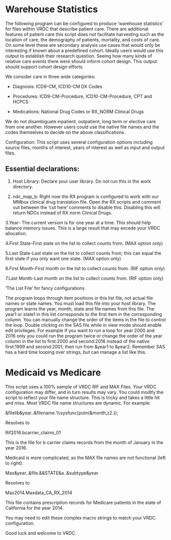 # Warehouse Statistics 

The following program can be configured to produce ‘warehouse statistics’ for files within VRDC that describe patient care. There are additional features of patient care this script does not facilitate harvesting such as the location of care, the demography of patients, mortality, and costs of care. On some level these are secondary analysis use cases that would only be interesting if known about a predefined cohort.  Ideally users would use this output to establish their research question. Seeing how many kinds of relative care events there were should inform cohort design. This output should support cohort design efforts. 

We consider care in three wide categories:  

- Diagnosis: ICD9-CM, ICD10-CM DX Codes 

- Procedures: ICD9-CM-Procedure, ICD10-CM-Procedure, CPT and HCPCS 

- Medications: National Drug Codes or RX_NORM Clinical Drugs 

We do not disambiguate inpatient, outpatient, long term or elective care from one another. However users could use the native file names and the codes themselves to decide on the above classifications.  

Configuration: This script uses several configuration options including source files, months of interest, years of interest as well as input and output files.  

## Essential declarations: 

1. Host Library: Declare your user library. Do not run this in the work directory.  

2. ndc_map_b: Right now the RX program is configured to work with our MMbox clinical drug translation file. Open the RX scripts and comment out between the ‘cut here’ comments to disable this. Disabling this will return NDCs instead of RX norm Clinical Drugs. 

3.Year- The current version is for one year at a time. This should help balance memory issues. This is a large result that may excede your VRDC allocation. 

4.First State-First state on the list to collect counts from. (MAX option only) 

5.Last State-Last state on the list to collect counts from; this can equal the first state if you only want one state. (MAX option only) 

6.First Month-First month on the list to collect counts from. (RIF option only) 

7.Last Month-Last month on the list to collect counts from. (RIF option only) 

‘The List File’ for fancy configurations 

The program loops through item positions in this list file, not actual file names or state names. You must load this file into your host library. The program learns the year, month, state and file names from this file. The year1 or state1 in this list corresponds to the first item in the corresponding column.  You can manually change the order of the items in the file to control the loop. Double clicking on the SAS file while in view mode should enable edit privileges. For example if you want to run a loop for year 2000 and 2016 only you could run the program twice or change the order of the year column in the list to first:2000 and second:2016 instead of the native first:1999 and second:2001; then run from &year1 to &year2. Remember SAS has a hard time looping over strings, but can manage a list like this.  

# Medicaid vs Medicare 

This script uses a 100% sample of VRDC RIF and MAX Files. Your VRDC configuration may differ, and in turn results may vary. You could modify the script to reflect your file name structure. This is tricky and takes a little hit and miss. Most VRDC file name structures are dynamic. For example: 

&filelib&year..&filename.%sysfunc(putn(&month,z2.)); 

Resolves to 

Rif2016.bcarrier_claims_01 

This is the file for b carrier claims records from the month of January in the year 2016. 

Medicaid is more complicated, as the MAX file names are not functional (left to right). 

Max&year..&file.&&STATE&a..&subtype&year 

Resolves to 

Max2014.Maxdata_CA_RX_2014 

This file contains prescription records for Medicare patients in the state of California for the year 2014.  

You may need to edit these complex macro strings to match your VRDC configuration. 

Good luck and welcome to VRDC. 
